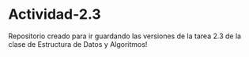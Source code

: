 # Actividad-2.3

Repositorio creado para ir guardando las versiones de la tarea 2.3 de la clase de Estructura de Datos y Algoritmos!
